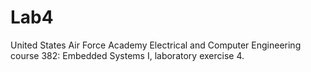 Lab4
====

United States Air Force Academy Electrical and Computer Engineering course 382: Embedded Systems I, laboratory exercise 4.
